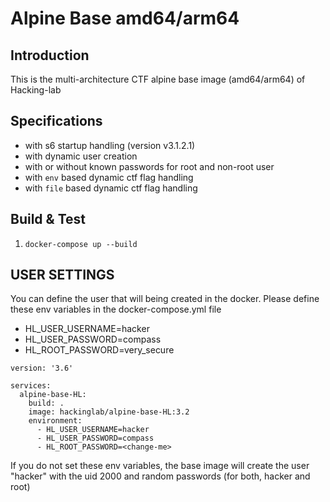 # Alpine Base amd64/arm64
## Introduction
This is the multi-architecture CTF alpine base image (amd64/arm64) of Hacking-lab

## Specifications
* with s6 startup handling (version v3.1.2.1)
* with dynamic user creation
* with or without known passwords for root and non-root user
* with `env` based dynamic ctf flag handling
* with `file` based dynamic ctf flag handling

## Build & Test
1. `docker-compose up --build`

## USER SETTINGS
You can define the user that will being created in the docker. Please define these env variables in the docker-compose.yml file

* HL_USER_USERNAME=hacker
* HL_USER_PASSWORD=compass
* HL_ROOT_PASSWORD=very_secure

```
version: '3.6'

services:
  alpine-base-HL:
    build: .
    image: hackinglab/alpine-base-HL:3.2
    environment:
      - HL_USER_USERNAME=hacker
      - HL_USER_PASSWORD=compass
      - HL_ROOT_PASSWORD=<change-me>
```

If you do not set these env variables, the base image will create the user "hacker" with the uid 2000 and random passwords (for both, hacker and root)


